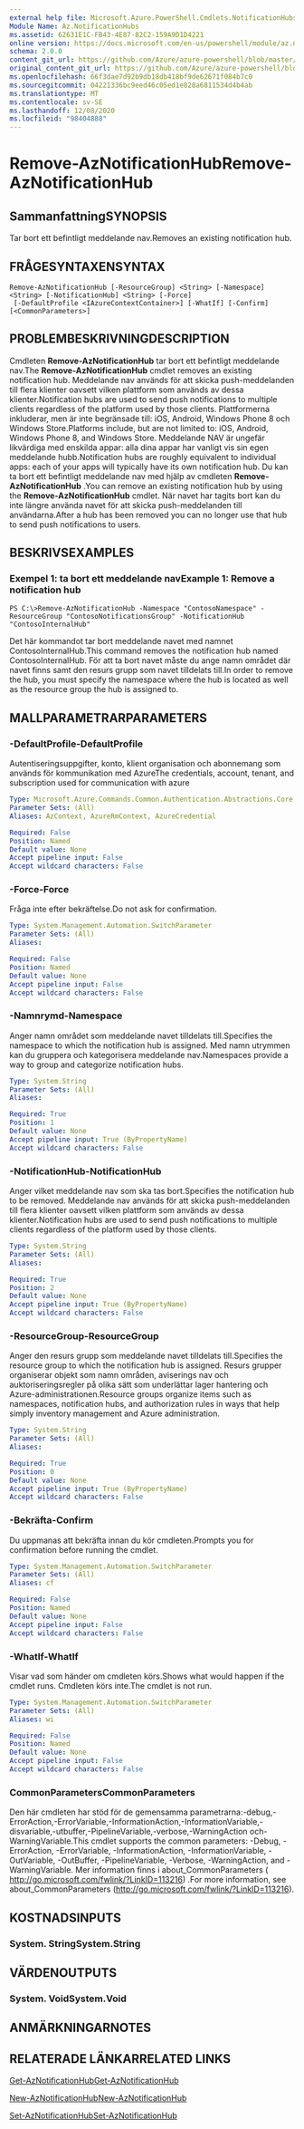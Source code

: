 ```yaml
---
external help file: Microsoft.Azure.PowerShell.Cmdlets.NotificationHubs.dll-Help.xml
Module Name: Az.NotificationHubs
ms.assetid: 62631E1C-FB43-4E87-82C2-159A9D1D4221
online version: https://docs.microsoft.com/en-us/powershell/module/az.notificationhubs/remove-aznotificationhub
schema: 2.0.0
content_git_url: https://github.com/Azure/azure-powershell/blob/master/src/NotificationHubs/NotificationHubs/help/Remove-AzNotificationHub.md
original_content_git_url: https://github.com/Azure/azure-powershell/blob/master/src/NotificationHubs/NotificationHubs/help/Remove-AzNotificationHub.md
ms.openlocfilehash: 66f3dae7d92b9db18db418bf9de62671f084b7c0
ms.sourcegitcommit: 04221336bc9eed46c05ed1e828a6811534d4b4ab
ms.translationtype: MT
ms.contentlocale: sv-SE
ms.lasthandoff: 12/08/2020
ms.locfileid: "98404888"
---
```

# <span data-ttu-id="0ce60-101">Remove-AzNotificationHub</span><span class="sxs-lookup"><span data-stu-id="0ce60-101">Remove-AzNotificationHub</span></span>

## <span data-ttu-id="0ce60-102">Sammanfattning</span><span class="sxs-lookup"><span data-stu-id="0ce60-102">SYNOPSIS</span></span>
<span data-ttu-id="0ce60-103">Tar bort ett befintligt meddelande nav.</span><span class="sxs-lookup"><span data-stu-id="0ce60-103">Removes an existing notification hub.</span></span>

## <span data-ttu-id="0ce60-104">FRÅGESYNTAXEN</span><span class="sxs-lookup"><span data-stu-id="0ce60-104">SYNTAX</span></span>

```
Remove-AzNotificationHub [-ResourceGroup] <String> [-Namespace] <String> [-NotificationHub] <String> [-Force]
 [-DefaultProfile <IAzureContextContainer>] [-WhatIf] [-Confirm] [<CommonParameters>]
```

## <span data-ttu-id="0ce60-105">PROBLEMBESKRIVNING</span><span class="sxs-lookup"><span data-stu-id="0ce60-105">DESCRIPTION</span></span>
<span data-ttu-id="0ce60-106">Cmdleten **Remove-AzNotificationHub** tar bort ett befintligt meddelande nav.</span><span class="sxs-lookup"><span data-stu-id="0ce60-106">The **Remove-AzNotificationHub** cmdlet removes an existing notification hub.</span></span>
<span data-ttu-id="0ce60-107">Meddelande nav används för att skicka push-meddelanden till flera klienter oavsett vilken plattform som används av dessa klienter.</span><span class="sxs-lookup"><span data-stu-id="0ce60-107">Notification hubs are used to send push notifications to multiple clients regardless of the platform used by those clients.</span></span>
<span data-ttu-id="0ce60-108">Plattformerna inkluderar, men är inte begränsade till: iOS, Android, Windows Phone 8 och Windows Store.</span><span class="sxs-lookup"><span data-stu-id="0ce60-108">Platforms include, but are not limited to: iOS, Android, Windows Phone 8, and Windows Store.</span></span>
<span data-ttu-id="0ce60-109">Meddelande NAV är ungefär likvärdiga med enskilda appar: alla dina appar har vanligt vis sin egen meddelande hubb.</span><span class="sxs-lookup"><span data-stu-id="0ce60-109">Notification hubs are roughly equivalent to individual apps: each of your apps will typically have its own notification hub.</span></span>
<span data-ttu-id="0ce60-110">Du kan ta bort ett befintligt meddelande nav med hjälp av cmdleten **Remove-AzNotificationHub** .</span><span class="sxs-lookup"><span data-stu-id="0ce60-110">You can remove an existing notification hub by using the **Remove-AzNotificationHub** cmdlet.</span></span>
<span data-ttu-id="0ce60-111">När navet har tagits bort kan du inte längre använda navet för att skicka push-meddelanden till användarna.</span><span class="sxs-lookup"><span data-stu-id="0ce60-111">After a hub has been removed you can no longer use that hub to send push notifications to users.</span></span>

## <span data-ttu-id="0ce60-112">BESKRIVS</span><span class="sxs-lookup"><span data-stu-id="0ce60-112">EXAMPLES</span></span>

### <span data-ttu-id="0ce60-113">Exempel 1: ta bort ett meddelande nav</span><span class="sxs-lookup"><span data-stu-id="0ce60-113">Example 1: Remove a notification hub</span></span>
```
PS C:\>Remove-AzNotificationHub -Namespace "ContosoNamespace" -ResourceGroup "ContosoNotificationsGroup" -NotificationHub "ContosoInternalHub"
```

<span data-ttu-id="0ce60-114">Det här kommandot tar bort meddelande navet med namnet ContosoInternalHub.</span><span class="sxs-lookup"><span data-stu-id="0ce60-114">This command removes the notification hub named ContosoInternalHub.</span></span>
<span data-ttu-id="0ce60-115">För att ta bort navet måste du ange namn området där navet finns samt den resurs grupp som navet tilldelats till.</span><span class="sxs-lookup"><span data-stu-id="0ce60-115">In order to remove the hub, you must specify the namespace where the hub is located as well as the resource group the hub is assigned to.</span></span>

## <span data-ttu-id="0ce60-116">MALLPARAMETRAR</span><span class="sxs-lookup"><span data-stu-id="0ce60-116">PARAMETERS</span></span>

### <span data-ttu-id="0ce60-117">-DefaultProfile</span><span class="sxs-lookup"><span data-stu-id="0ce60-117">-DefaultProfile</span></span>
<span data-ttu-id="0ce60-118">Autentiseringsuppgifter, konto, klient organisation och abonnemang som används för kommunikation med Azure</span><span class="sxs-lookup"><span data-stu-id="0ce60-118">The credentials, account, tenant, and subscription used for communication with azure</span></span>

```yaml
Type: Microsoft.Azure.Commands.Common.Authentication.Abstractions.Core.IAzureContextContainer
Parameter Sets: (All)
Aliases: AzContext, AzureRmContext, AzureCredential

Required: False
Position: Named
Default value: None
Accept pipeline input: False
Accept wildcard characters: False
```

### <span data-ttu-id="0ce60-119">-Force</span><span class="sxs-lookup"><span data-stu-id="0ce60-119">-Force</span></span>
<span data-ttu-id="0ce60-120">Fråga inte efter bekräftelse.</span><span class="sxs-lookup"><span data-stu-id="0ce60-120">Do not ask for confirmation.</span></span>

```yaml
Type: System.Management.Automation.SwitchParameter
Parameter Sets: (All)
Aliases:

Required: False
Position: Named
Default value: None
Accept pipeline input: False
Accept wildcard characters: False
```

### <span data-ttu-id="0ce60-121">-Namnrymd</span><span class="sxs-lookup"><span data-stu-id="0ce60-121">-Namespace</span></span>
<span data-ttu-id="0ce60-122">Anger namn området som meddelande navet tilldelats till.</span><span class="sxs-lookup"><span data-stu-id="0ce60-122">Specifies the namespace to which the notification hub is assigned.</span></span>
<span data-ttu-id="0ce60-123">Med namn utrymmen kan du gruppera och kategorisera meddelande nav.</span><span class="sxs-lookup"><span data-stu-id="0ce60-123">Namespaces provide a way to group and categorize notification hubs.</span></span>

```yaml
Type: System.String
Parameter Sets: (All)
Aliases:

Required: True
Position: 1
Default value: None
Accept pipeline input: True (ByPropertyName)
Accept wildcard characters: False
```

### <span data-ttu-id="0ce60-124">-NotificationHub</span><span class="sxs-lookup"><span data-stu-id="0ce60-124">-NotificationHub</span></span>
<span data-ttu-id="0ce60-125">Anger vilket meddelande nav som ska tas bort.</span><span class="sxs-lookup"><span data-stu-id="0ce60-125">Specifies the notification hub to be removed.</span></span>
<span data-ttu-id="0ce60-126">Meddelande nav används för att skicka push-meddelanden till flera klienter oavsett vilken plattform som används av dessa klienter.</span><span class="sxs-lookup"><span data-stu-id="0ce60-126">Notification hubs are used to send push notifications to multiple clients regardless of the platform used by those clients.</span></span>

```yaml
Type: System.String
Parameter Sets: (All)
Aliases:

Required: True
Position: 2
Default value: None
Accept pipeline input: True (ByPropertyName)
Accept wildcard characters: False
```

### <span data-ttu-id="0ce60-127">-ResourceGroup</span><span class="sxs-lookup"><span data-stu-id="0ce60-127">-ResourceGroup</span></span>
<span data-ttu-id="0ce60-128">Anger den resurs grupp som meddelande navet tilldelats till.</span><span class="sxs-lookup"><span data-stu-id="0ce60-128">Specifies the resource group to which the notification hub is assigned.</span></span>
<span data-ttu-id="0ce60-129">Resurs grupper organiserar objekt som namn områden, aviserings nav och auktoriseringsregler på olika sätt som underlättar lager hantering och Azure-administrationen.</span><span class="sxs-lookup"><span data-stu-id="0ce60-129">Resource groups organize items such as namespaces, notification hubs, and authorization rules in ways that help simply inventory management and Azure administration.</span></span>

```yaml
Type: System.String
Parameter Sets: (All)
Aliases:

Required: True
Position: 0
Default value: None
Accept pipeline input: True (ByPropertyName)
Accept wildcard characters: False
```

### <span data-ttu-id="0ce60-130">-Bekräfta</span><span class="sxs-lookup"><span data-stu-id="0ce60-130">-Confirm</span></span>
<span data-ttu-id="0ce60-131">Du uppmanas att bekräfta innan du kör cmdleten.</span><span class="sxs-lookup"><span data-stu-id="0ce60-131">Prompts you for confirmation before running the cmdlet.</span></span>

```yaml
Type: System.Management.Automation.SwitchParameter
Parameter Sets: (All)
Aliases: cf

Required: False
Position: Named
Default value: None
Accept pipeline input: False
Accept wildcard characters: False
```

### <span data-ttu-id="0ce60-132">-WhatIf</span><span class="sxs-lookup"><span data-stu-id="0ce60-132">-WhatIf</span></span>
<span data-ttu-id="0ce60-133">Visar vad som händer om cmdleten körs.</span><span class="sxs-lookup"><span data-stu-id="0ce60-133">Shows what would happen if the cmdlet runs.</span></span> <span data-ttu-id="0ce60-134">Cmdleten körs inte.</span><span class="sxs-lookup"><span data-stu-id="0ce60-134">The cmdlet is not run.</span></span>

```yaml
Type: System.Management.Automation.SwitchParameter
Parameter Sets: (All)
Aliases: wi

Required: False
Position: Named
Default value: None
Accept pipeline input: False
Accept wildcard characters: False
```

### <span data-ttu-id="0ce60-135">CommonParameters</span><span class="sxs-lookup"><span data-stu-id="0ce60-135">CommonParameters</span></span>
<span data-ttu-id="0ce60-136">Den här cmdleten har stöd för de gemensamma parametrarna:-debug,-ErrorAction,-ErrorVariable,-InformationAction,-InformationVariable,-disvariable,-utbuffer,-PipelineVariable,-verbose,-WarningAction och-WarningVariable.</span><span class="sxs-lookup"><span data-stu-id="0ce60-136">This cmdlet supports the common parameters: -Debug, -ErrorAction, -ErrorVariable, -InformationAction, -InformationVariable, -OutVariable, -OutBuffer, -PipelineVariable, -Verbose, -WarningAction, and -WarningVariable.</span></span> <span data-ttu-id="0ce60-137">Mer information finns i about_CommonParameters ( http://go.microsoft.com/fwlink/?LinkID=113216) .</span><span class="sxs-lookup"><span data-stu-id="0ce60-137">For more information, see about_CommonParameters (http://go.microsoft.com/fwlink/?LinkID=113216).</span></span>

## <span data-ttu-id="0ce60-138">KOSTNADS</span><span class="sxs-lookup"><span data-stu-id="0ce60-138">INPUTS</span></span>

### <span data-ttu-id="0ce60-139">System. String</span><span class="sxs-lookup"><span data-stu-id="0ce60-139">System.String</span></span>

## <span data-ttu-id="0ce60-140">VÄRDEN</span><span class="sxs-lookup"><span data-stu-id="0ce60-140">OUTPUTS</span></span>

### <span data-ttu-id="0ce60-141">System. Void</span><span class="sxs-lookup"><span data-stu-id="0ce60-141">System.Void</span></span>

## <span data-ttu-id="0ce60-142">ANMÄRKNINGAR</span><span class="sxs-lookup"><span data-stu-id="0ce60-142">NOTES</span></span>

## <span data-ttu-id="0ce60-143">RELATERADE LÄNKAR</span><span class="sxs-lookup"><span data-stu-id="0ce60-143">RELATED LINKS</span></span>

[<span data-ttu-id="0ce60-144">Get-AzNotificationHub</span><span class="sxs-lookup"><span data-stu-id="0ce60-144">Get-AzNotificationHub</span></span>](./Get-AzNotificationHub.md)

[<span data-ttu-id="0ce60-145">New-AzNotificationHub</span><span class="sxs-lookup"><span data-stu-id="0ce60-145">New-AzNotificationHub</span></span>](./New-AzNotificationHub.md)

[<span data-ttu-id="0ce60-146">Set-AzNotificationHub</span><span class="sxs-lookup"><span data-stu-id="0ce60-146">Set-AzNotificationHub</span></span>](./Set-AzNotificationHub.md)


